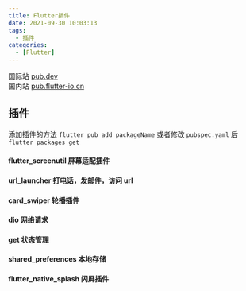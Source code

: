 ```yaml
---
title: Flutter插件
date: 2021-09-30 10:03:13
tags:
  - 插件
categories:
  - [Flutter]
---
```


国际站 [pub.dev](https://pub.dev)  
国内站 [pub.flutter-io.cn](https://pub.flutter-io.cn)

## 插件

添加插件的方法 `flutter pub add packageName` 或者修改 `pubspec.yaml` 后 `flutter packages get`

#### flutter_screenutil 屏幕适配插件

#### url_launcher 打电话，发邮件，访问 url

#### card_swiper 轮播插件

#### dio 网络请求

#### get 状态管理

#### shared_preferences 本地存储

#### flutter_native_splash 闪屏插件
